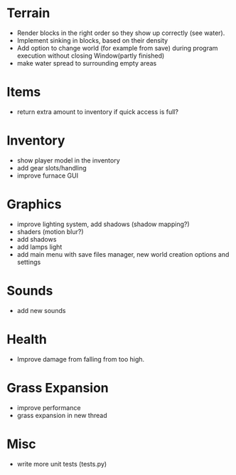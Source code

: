 # Terrain

* Render blocks in the right order so they show up correctly (see water).
* Implement sinking in blocks, based on their density
* Add option to change world (for example from save) during program 
  execution without closing Window(partly finished)
* make water spread to surrounding empty areas

# Items

* return extra amount to inventory if quick access is full?

# Inventory

* show player model in the inventory
* add gear slots/handling
* improve furnace GUI

# Graphics

* improve lighting system, add shadows (shadow mapping?)
* shaders (motion blur?)
* add shadows
* add lamps light
* add main menu with save files manager, new world creation options and settings

# Sounds

* add new sounds

# Health
* Improve damage from falling from too high.

# Grass Expansion

* improve performance
* grass expansion in new thread

# Misc
- write more unit tests (tests.py)
